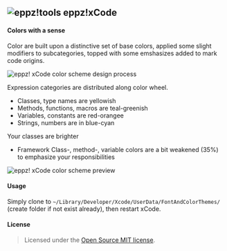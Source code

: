 ## ![eppz!tools](http://www.eppz.eu/beacons/eppz!.png) eppz!xCode

#### Colors with a sense

Color are built upon a distinctive set of base colors, applied some slight modifiers to subcategories, topped with some emshasizes added to mark code origins.

![eppz! xCode color scheme design process](https://raw.github.com/eppz/eppz-xCode/master/_design/eppz!xCode_color_scheme_process.gif)

Expression categories are distributed along color wheel.
+ Classes, type names are yellowish
+ Methods, functions, macros are teal-greenish
+ Variables, constants are red-orangee
+ Strings, numbers are in blue-cyan

Your classes are brighter
+ Framework Class-, method-, variable colors are a bit weakened (35%) to emphasize your responsibilities

![eppz! xCode color scheme preview](https://raw.github.com/eppz/eppz-xCode/master/_design/eppz!xCode_color_scheme_preview.png)

#### Usage
Simply clone to `~/Library/Developer/Xcode/UserData/FontAndColorThemes/` (create folder if not exist already), then restart xCode.

#### License
> Licensed under the [Open Source MIT license](http://en.wikipedia.org/wiki/MIT_License).
